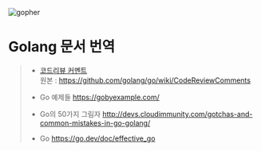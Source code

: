 ![gopher](https://chaoskwon.github.io/assets/images/profile.png)
# Golang 문서 번역
> - [코드리뷰 커멘트](https://chaoskwon.github.io/posts/code_review_comments.md)   
>   원본 : https://github.com/golang/go/wiki/CodeReviewComments
> 
> - Go 예제들
>   https://gobyexample.com/
> 
> - Go의 50가지 그림자
>   http://devs.cloudimmunity.com/gotchas-and-common-mistakes-in-go-golang/
> 
> - Go
>   https://go.dev/doc/effective_go
